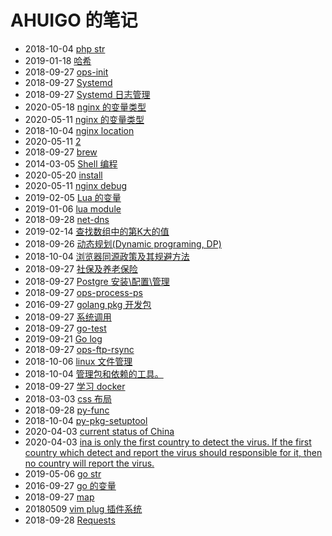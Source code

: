 # AHUIGO 的笔记
- 2018-10-04 [php str](/b/php/php-str) 
- 2019-01-18 [哈希](/b/algorithm/4.algo-hash) 
- 2018-09-27 [ops-init](/b/c/service/ops-init) 
- 2018-09-27 [Systemd](/b/c/service/init-systemd) 
- 2018-09-27 [Systemd 日志管理](/b/c/service/init-systemd-log) 
- 2020-05-18 [nginx 的变量类型](/b/nginx/nginx-var-env-str) 
- 2020-05-11 [nginx 的变量类型](/b/nginx/nginx-var) 
- 2018-10-04 [nginx location](/b/nginx/nginx-router) 
- 2020-05-11 [2](/b/nginx/a.) 
- 2018-09-27 [brew](/b/mac/mac-brew) 
- 2014-03-05 [Shell 编程](/b/c/shell-cmd) 
- 2020-05-20 [install](/b/nginx/nginx-install) 
- 2020-05-11 [nginx debug](/b/nginx/nginx-debug-log) 
- 2019-02-05 [Lua 的变量](/b/lua/lua-var) 
- 2019-01-06 [lua module](/b/lua/lua-module) 
- 2018-09-28 [net-dns](/b/net/net-dns) 
- 2019-02-14 [查找数组中的第K大的值](/b/algorithm/sort-topk-kth) 
- 2018-09-26 [动态规划(Dynamic programing, DP)](/b/algorithm/algo-dp) 
- 2018-10-04 [浏览器同源政策及其规避方法](/b/ria/js-cors) 
- 2018-09-27 [社保及养老保险](/b/life/life-pension) 
- 2018-09-27 [Postgre 安装\配置\管理](/b/db/pg-ddl-install) 
- 2018-09-27 [ops-process-ps](/b/c/ops-process-ps) 
- 2016-09-27 [golang pkg 开发包](/b/go/go-pkg-dev) 
- 2018-09-27 [系统调用](/b/go/go-os) 
- 2018-09-27 [go-test](/b/go/15.go-test) 
- 2019-09-21 [Go log](/b/go/go-log) 
- 2018-09-27 [ops-ftp-rsync](/b/c/ops-ftp-rsync) 
- 2018-10-06 [linux 文件管理](/b/c/ops-file) 
- 2018-10-04 [管理包和依赖的工具。](/b/py/py-pkg) 
- 2018-09-27 [学习 docker](/b/arch/docker-begin) 
- 2018-03-03 [css 布局](/b/ria/css-layout) 
- 2018-09-28 [py-func](/b/py/py-func) 
- 2018-10-04 [py-pkg-setuptool](/b/py/py-pkg-setuptool) 
- 2020-04-03 [current status of China](/b/life/covid-19) 
- 2020-04-03 [ina is only the first country to detect the virus. If the first country which detect and report the virus should responsible for it, then no country will report the virus.](/b/life/covid-19-china) 
- 2019-05-06 [go str](/b/go/go-str-serial) 
- 2016-09-27 [go 的变量](/b/go/7.go-var) 
- 2018-09-27 [map](/b/go/7.go-var-map) 
- 20180509 [vim plug 插件系统](/b/vim/nvim-plugin) 
- 2018-09-28 [Requests](/b/py/py-aiohttp) 
